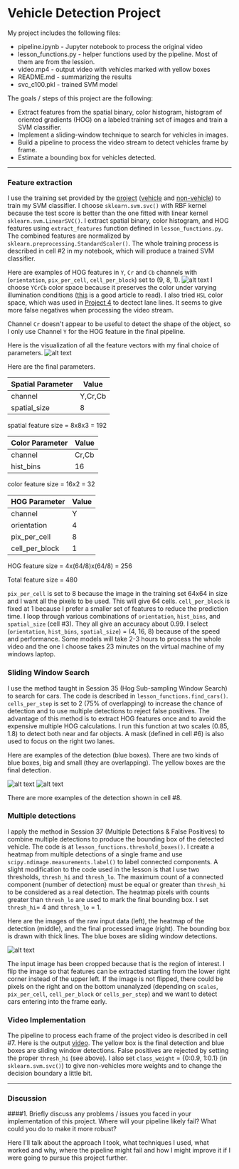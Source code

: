# **Vehicle Detection Project**

My project includes the following files:
* pipeline.ipynb - Jupyter notebook to process the original video
* lesson_functions.py - helper functions used by the pipeline. Most of them are from the lession.
* video.mp4 - output video with vehicles marked with yellow boxes
* README.md - summarizing the results
* svc_c100.pkl - trained SVM model

The goals / steps of this project are the following:

* Extract features from the spatial binary, color histogram, histogram of oriented gradients (HOG) on a labeled training set of images and train a SVM classifier.
* Implement a sliding-window technique to search for vehicles in images.
* Build a pipeline to process the video stream to detect vehicles frame by frame.
* Estimate a bounding box for vehicles detected.

---
### Feature extraction

I use the training set provided by the [project](https://github.com/udacity/CarND-Vehicle-Detection) ([vehicle](https://s3.amazonaws.com/udacity-sdc/Vehicle_Tracking/vehicles.zip) and [non-vehicle](https://s3.amazonaws.com/udacity-sdc/Vehicle_Tracking/non-vehicles.zip)) to train my SVM classifier. I choose `sklearn.svm.svc()` with RBF kernel because the test score is better than the one fitted with linear kernel `sklearn.svm.LinearSVC()`. I extract spatial binary, color histogram, and HOG features using `extract_features` function defined in `lesson_functions.py`. The combined features are normalized by `sklearn.preprocessing.StandardScaler()`. The whole training process is described in cell #2 in my notebook, which will produce a trained SVM classifier.  

Here are examples of HOG features in `Y`, `Cr` and `Cb` channels with (`orientation`, `pix_per_cell`, `cell_per_block`) set to (9, 8, 1).
![alt text](./output_images/hog.png "HOG")
I choose `YCrCb` color space because it preserves the color under varying illumination conditions ([this](http://www.learnopencv.com/color-spaces-in-opencv-cpp-python/) is a good article to read). I also tried `HSL` color space, which was used in [Project 4](https://github.com/enhsin/p4-advancedLaneLines) to dectect lane lines. It seems to give more false negatives when processing the video stream. 

Channel `Cr` doesn't appear to be useful to detect the shape of the object, so I only use Channel `Y` for the HOG feature in the final pipeline.

Here is the visualization of all the feature vectors with my final choice of parameters.
![alt text](./output_images/features.png "features")

Here are the final parameters.

|Spatial Parameter| Value |
|-----------------|-------|
|channel          |Y,Cr,Cb|
|spatial_size     |8      |

spatial feature size = 8x8x3 = 192

|Color Parameter  | Value |
|-----------------|-------|
|channel          |Cr,Cb  |
|hist_bins        |16     |

color feature size = 16x2 = 32

|HOG Parameter    | Value |
|-----------------|-------|
|channel          |Y      |
|orientation      |4      |
|pix_per_cell     |8      | 
|cell_per_block   |1      | 

HOG feature size = 4x(64/8)x(64/8) = 256

Total feature size = 480

`pix_per_cell` is set to 8 because the image in the training set 64x64 in size and I want all the pixels to be used. This will give 64 cells. `cell_per_block` is fixed at 1 because I prefer a smaller set of features to reduce the prediction time. I loop through various combinations of `orientation`, `hist_bins`, and `spatial_size` (cell #3). They all give an accuracy about 0.99. I select (`orientation`, `hist_bins`, `spatial_size`) = (4, 16, 8) because of the speed and performance. Some models will take 2-3 hours to process the whole video and the one I choose takes 23 minutes on the virtual machine of my windows laptop.  


### Sliding Window Search

I use the method taught in Session 35 (Hog Sub-sampling Window Search) to search for cars. The code is described in `lesson_functions.find_cars()`. `cells_per_step` is set to 2 (75% of overlapping) to increase the chance of detection and to use multiple detections to reject false positives. The advantage of this method is to extract HOG features once and to avoid the expensive multiple HOG calculations. I run this function at two scales (0.85, 1.8) to detect both near and far objects. A mask (defined in cell #6) is also used to focus on the right two lanes.

Here are examples of the detection (blue boxes). There are two kinds of blue boxes, big and small (they are overlapping). The yellow boxes are the final detection. 

![alt text](./output_images/window.png "window") ![alt text](./output_images/window_small.png "window_small")

There are more examples of the detection shown in cell #8.

### Multiple detections

I apply the method in Session 37 (Multiple Detections & False Positives) to combine multiple detections to produce the bounding box of the detected vehicle. The code is at `lesson_functions.threshold_boxes()`. I create a heatmap from multiple detections of a single frame and use `scipy.ndimage.measurements.label()` to label connected components. A slight modification to the code used in the lesson is that I use two thresholds, `thresh_hi`  and `thresh_lo`. The maximum count of a connected component (number of detection) must be equal or greater than `thresh_hi` to be considered as a real detection. The heatmap pixels with counts greater than `thresh_lo` are used to mark the final bounding box. I set `thresh_hi`= 4 and `thresh_lo` = 1. 

Here are the images of the raw input data (left), the heatmap of the detection (middle), and the final processed image (right). The bounding box is drawn with thick lines. The blue boxes are sliding window detections.

![alt text](./output_images/heat.png "heat")

The input image has been cropped because that is the region of interest. I flip the image so that features can be extracted starting from the lower right corner instead of the upper left. If the image is not flipped, there could be pixels on the right and on the bottom unanalyzed (depending on `scales`, `pix_per_cell`, `cell_per_block` or `cells_per_step`) and we want to detect cars entering into the frame early. 

### Video Implementation

The pipeline to process each frame of the project video is described in cell #7. Here is the output [video](./video.mp4). The yellow box is the final detection and blue boxes are sliding window detections. False positives are rejected by setting the proper `thresh_hi` (see above). I also set `class_weight` = {0:0.9, 1:0.1} (in `sklearn.svm.svc()`) to give non-vehicles more weights and to change the decision boundary a little bit.

---

### Discussion

####1. Briefly discuss any problems / issues you faced in your implementation of this project.  Where will your pipeline likely fail?  What could you do to make it more robust?

Here I'll talk about the approach I took, what techniques I used, what worked and why, where the pipeline might fail and how I might improve it if I were going to pursue this project further.  

